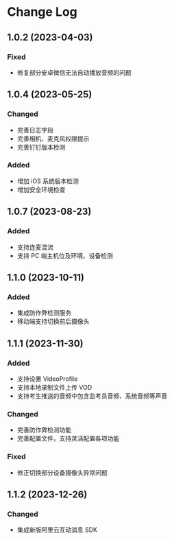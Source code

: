 # Change Log

## 1.0.2 (2023-04-03)

### Fixed
- 修复部分安卓微信无法自动播放音频的问题

## 1.0.4 (2023-05-25)

### Changed
- 完善日志字段
- 完善相机、麦克风权限提示
- 完善钉钉版本检测

### Added
- 增加 iOS 系统版本检测
- 增加安全环境检查

## 1.0.7 (2023-08-23)

### Added
- 支持连麦混流
- 支持 PC 端主机位及环境、设备检测

## 1.1.0 (2023-10-11)

### Added
- 集成防作弊检测服务
- 移动端支持切换前后摄像头

## 1.1.1 (2023-11-30)

### Added
- 支持设置 VideoProfile
- 支持本地录制文件上传 VOD
- 支持考生推送的音频中包含监考员音频、系统音频等声音

### Changed
- 完善防作弊检测功能
- 完善配置文件，支持灵活配置各项功能

### Fixed
- 修正切换部分设备摄像头异常问题

## 1.1.2 (2023-12-26)

### Changed
- 集成新版阿里云互动消息 SDK
